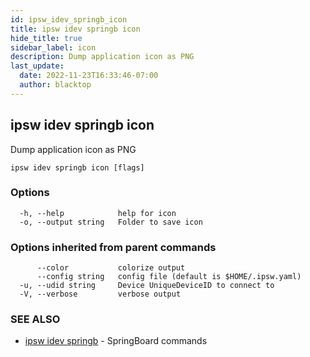 ```yaml
---
id: ipsw_idev_springb_icon
title: ipsw idev springb icon
hide_title: true
sidebar_label: icon
description: Dump application icon as PNG
last_update:
  date: 2022-11-23T16:33:46-07:00
  author: blacktop
---
```

## ipsw idev springb icon

Dump application icon as PNG

```
ipsw idev springb icon [flags]
```

### Options

```
  -h, --help            help for icon
  -o, --output string   Folder to save icon
```

### Options inherited from parent commands

```
      --color           colorize output
      --config string   config file (default is $HOME/.ipsw.yaml)
  -u, --udid string     Device UniqueDeviceID to connect to
  -V, --verbose         verbose output
```

### SEE ALSO

* [ipsw idev springb](/docs/cli/springb/ipsw_idev_springb)	 - SpringBoard commands

